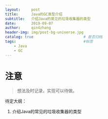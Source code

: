 ```yaml
---
layout:     post
title:      Java的GC类型介绍
subtitle:   介绍Java的常见的垃圾收集器的类型
date:       2019-09-07
author:     qin4zhang
header-img: img/post-bg-universe.jpg 
catalog: true 						# 是否归档
tags:								#标签
    - Java
    - GC
---
```

# 注意
> 想法及时记录，实现可以待做。

待定大纲：
1. 介绍Java的常见的垃圾收集器的类型